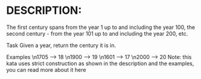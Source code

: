 # DESCRIPTION:

The first century spans from the year 1 up to and including the year 100, the second century - from the year 101 up to and including the year 200, etc.

Task
Given a year, return the century it is in.

Examples
\n1705 --> 18
\n1900 --> 19
\n1601 --> 17
\n2000 --> 20
Note: this kata uses strict construction as shown in the description and the examples, you can read more about it here